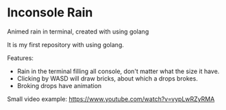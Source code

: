 # Inconsole Rain
Animed rain in terminal, created with using golang

It is my first repository with using golang.

Features:
 - Rain in the terminal filling all console, don't matter what the size it have.
 - Clicking by WASD will draw bricks, about which a drops brokes.
 - Broking drops have animation

Small video example: https://www.youtube.com/watch?v=vypLwRZyRMA
